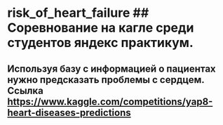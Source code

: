﻿# risk_of_heart_failure ## Соревнование на кагле среди студентов яндекс практикум. 



## Используя базу с информацией о пациентах нужно предсказать проблемы с сердцем. Ссылка https://www.kaggle.com/competitions/yap8-heart-diseases-predictions

